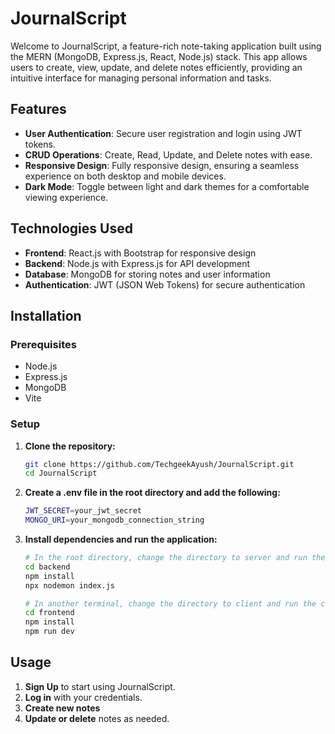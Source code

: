 # JournalScript

Welcome to JournalScript, a feature-rich note-taking application built using the MERN (MongoDB, Express.js, React, Node.js) stack. This app allows users to create, view, update, and delete notes efficiently, providing an intuitive interface for managing personal information and tasks.

## Features

- **User Authentication**: Secure user registration and login using JWT tokens.
- **CRUD Operations**: Create, Read, Update, and Delete notes with ease.
- **Responsive Design**: Fully responsive design, ensuring a seamless experience on both desktop and mobile devices.
- **Dark Mode**: Toggle between light and dark themes for a comfortable viewing experience.

## Technologies Used

- **Frontend**: React.js with Bootstrap for responsive design
- **Backend**: Node.js with Express.js for API development
- **Database**: MongoDB for storing notes and user information
- **Authentication**: JWT (JSON Web Tokens) for secure authentication

## Installation

### Prerequisites

- Node.js
- Express.js
- MongoDB
- Vite

### Setup

1. **Clone the repository:**

   ```sh
   git clone https://github.com/TechgeekAyush/JournalScript.git
   cd JournalScript

2. **Create a .env file in the root directory and add the following:**

   ```sh
   JWT_SECRET=your_jwt_secret
   MONGO_URI=your_mongodb_connection_string

4. **Install dependencies and run the application:**
   ```sh
   # In the root directory, change the directory to server and run the server
   cd backend
   npm install
   npx nodemon index.js

   # In another terminal, change the directory to client and run the client
   cd frontend
   npm install
   npm run dev

## Usage

1. **Sign Up** to start using JournalScript.
2. **Log in** with your credentials.
3. **Create new notes**
4. **Update or delete** notes as needed.
